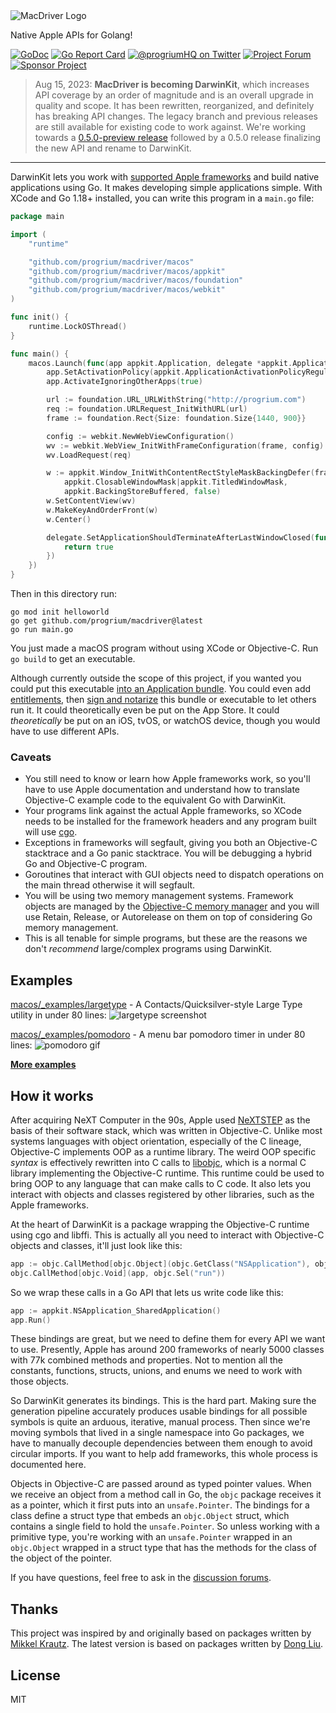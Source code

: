 <img src="https://github.com/progrium/macdriver/raw/main/macdriver.gif" alt="MacDriver Logo">

Native Apple APIs for Golang!

[![GoDoc](https://godoc.org/github.com/progrium/macdriver?status.svg)](https://godoc.org/github.com/progrium/macdriver/macos)
[![Go Report Card](https://goreportcard.com/badge/github.com/progrium/macdriver)](https://goreportcard.com/report/github.com/progrium/macdriver)
<a href="https://twitter.com/progriumHQ" title="@progriumHQ on Twitter"><img src="https://img.shields.io/badge/twitter-@progriumHQ-55acee.svg" alt="@progriumHQ on Twitter"></a>
<a href="https://github.com/progrium/macdriver/discussions" title="Project Forum"><img src="https://img.shields.io/badge/community-forum-ff69b4.svg" alt="Project Forum"></a>
<a href="https://github.com/sponsors/progrium" title="Sponsor Project"><img src="https://img.shields.io/static/v1?label=sponsor&message=%E2%9D%A4&logo=GitHub" alt="Sponsor Project" /></a>

> Aug 15, 2023: **MacDriver is becoming DarwinKit**, which increases API coverage by an order of magnitude and is an overall upgrade in quality and scope. It has been rewritten, reorganized, and definitely has breaking API changes. The legacy branch and previous releases are still available for existing code to work against. We're working towards a [0.5.0-preview release](https://github.com/progrium/macdriver/issues/167) followed by a 0.5.0 release finalizing the new API and rename to DarwinKit.

------

DarwinKit lets you work with [supported Apple frameworks](https://godoc.org/github.com/progrium/macdriver/macos) and build native applications using Go. It makes developing simple applications simple. With XCode and Go 1.18+ installed, you can write this program in a `main.go` file:

```go
package main

import (
	"runtime"

	"github.com/progrium/macdriver/macos"
	"github.com/progrium/macdriver/macos/appkit"
	"github.com/progrium/macdriver/macos/foundation"
	"github.com/progrium/macdriver/macos/webkit"
)

func init() {
	runtime.LockOSThread()
}

func main() {
	macos.Launch(func(app appkit.Application, delegate *appkit.ApplicationDelegate) {
		app.SetActivationPolicy(appkit.ApplicationActivationPolicyRegular)
		app.ActivateIgnoringOtherApps(true)

		url := foundation.URL_URLWithString("http://progrium.com")
		req := foundation.URLRequest_InitWithURL(url)
		frame := foundation.Rect{Size: foundation.Size{1440, 900}}

		config := webkit.NewWebViewConfiguration()
		wv := webkit.WebView_InitWithFrameConfiguration(frame, config)
		wv.LoadRequest(req)

		w := appkit.Window_InitWithContentRectStyleMaskBackingDefer(frame,
			appkit.ClosableWindowMask|appkit.TitledWindowMask,
			appkit.BackingStoreBuffered, false)
		w.SetContentView(wv)
		w.MakeKeyAndOrderFront(w)
		w.Center()

		delegate.SetApplicationShouldTerminateAfterLastWindowClosed(func(appkit.Application) bool {
			return true
		})
	})
}

```

Then in this directory run:

```
go mod init helloworld
go get github.com/progrium/macdriver@latest
go run main.go
```

You just made a macOS program without using XCode or Objective-C. Run `go build` to get an executable. 

Although currently outside the scope of this project, if you wanted you could put this executable [into an Application bundle](https://stackoverflow.com/a/3251285). You could even add [entitlements](https://developer.apple.com/documentation/bundleresources/entitlements?language=objc), then [sign and notarize](https://developer.apple.com/support/code-signing/) this bundle or executable to let others run it. It could theoretically even be put on the App Store. It could *theoretically* be put on an iOS, tvOS, or watchOS device, though you would have to use different APIs.

### Caveats

* You still need to know or learn how Apple frameworks work, so you'll have to use Apple documentation and understand how to translate Objective-C example code to the equivalent Go with DarwinKit.
* Your programs link against the actual Apple frameworks, so XCode needs to be installed for the framework headers and any program built will use [cgo](https://pkg.go.dev/cmd/cgo).
* Exceptions in frameworks will segfault, giving you both an Objective-C stacktrace and a Go panic stacktrace. You will be debugging a hybrid Go and Objective-C program.
* Goroutines that interact with GUI objects need to dispatch operations on the main thread otherwise it will segfault.
* You will be using two memory management systems. Framework objects are managed by the [Objective-C memory manager](https://developer.apple.com/library/archive/documentation/Cocoa/Conceptual/MemoryMgmt/Articles/MemoryMgmt.html#//apple_ref/doc/uid/10000011-SW1) and you will use Retain, Release, or Autorelease on them on top of considering Go memory management.
* This is all tenable for simple programs, but these are the reasons we don't *recommend* large/complex programs using DarwinKit.

## Examples
[macos/_examples/largetype](https://github.com/progrium/macdriver/blob/main/macos/_examples/largetype/main.go#L1) - A Contacts/Quicksilver-style Large Type utility in under 80 lines:
![largetype screenshot](https://pbs.twimg.com/media/EqaoO2MXIAEJNK2?format=jpg&name=large)

[macos/_examples/pomodoro](https://github.com/progrium/macdriver/blob/main/macos/_examples/pomodoro/main.go#L1) - A menu bar pomodoro timer in under 80 lines:
![pomodoro gif](https://github.com/progrium/macdriver/blob/main/examples/pomodoro/pomodoro.gif?raw=true)

**[More examples](https://github.com/progrium/macdriver/blob/main/macos/_examples)**

## How it works

After acquiring NeXT Computer in the 90s, Apple used [NeXTSTEP](https://en.wikipedia.org/wiki/NeXTSTEP) as the basis of their software stack, which was written in Objective-C. Unlike most systems languages with object orientation, especially of the C lineage, Objective-C implements OOP as a runtime library. The weird OOP specific *syntax* is effectively rewritten into C calls to [libobjc](https://developer.apple.com/documentation/objectivec/objective-c_runtime?language=objc), which is a normal C library implementing the Objective-C runtime. This runtime could be used to bring OOP to any language that can make calls to C code. It also lets you interact with objects and classes registered by other libraries, such as the Apple frameworks. 

At the heart of DarwinKit is a package wrapping the Objective-C runtime using cgo and libffi. This is actually all you need to interact with Objective-C objects and classes, it'll just look like this:

```go
app := objc.CallMethod[objc.Object](objc.GetClass("NSApplication"), objc.Sel("sharedApplication"))
objc.CallMethod[objc.Void](app, objc.Sel("run"))
```

So we wrap these calls in a Go API that lets us write code like this:

```go
app := appkit.NSApplication_SharedApplication()
app.Run()
```

These bindings are great, but we need to define them for every API we want to use. Presently,
Apple has around 200 frameworks of nearly 5000 classes with 77k combined methods and properties. Not to 
mention all the constants, functions, structs, unions, and enums we need to work with those objects.

So DarwinKit generates its bindings. This is the hard part. Making sure the generation pipeline accurately produces usable bindings for all possible symbols is quite an arduous, iterative, manual process. Then since we're moving symbols that lived in a single namespace into Go packages, we have to manually decouple dependencies between them enough to avoid circular imports. If you want to help add frameworks, this whole process is documented here. 

Objects in Objective-C are passed around as typed pointer values. When we receive an object from a method
call in Go, the `objc` package receives it as a pointer, which it first puts into an `unsafe.Pointer`. The
bindings for a class define a struct type that embeds an `objc.Object` struct, which contains a single
field to hold the `unsafe.Pointer`. So unless working with a primitive type, you're working with an `unsafe.Pointer` wrapped in an `objc.Object` wrapped in a struct type that has the methods for the class of the object of the pointer. 

If you have questions, feel free to ask in the [discussion forums](https://github.com/progrium/macdriver/discussions).

## Thanks

This project was inspired by and originally based on packages written by [Mikkel Krautz](https://github.com/mkrautz). The latest version is based on packages written by [Dong Liu](https://github.com/hsiafan).

## License

MIT